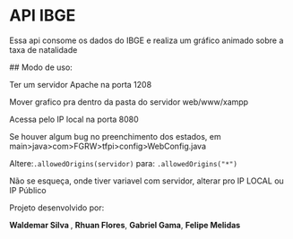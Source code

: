 # API IBGE
<p>Essa api consome os dados do IBGE e realiza um gráfico animado sobre a taxa de natalidade </p>
## Modo de uso:
<p>Ter um servidor Apache na porta 1208</p>
<p>Mover grafico pra dentro da pasta do servidor web/www/xampp</p>
<p>Acessa pelo IP local na porta 8080</p>
<p>Se houver algum bug no preenchimento dos estados, em main>java>com>FGRW>tfpi>config>WebConfig.java</p>
<p>Altere:<code>.allowedOrigins(servidor)</code> para: <code>.allowedOrigins("*")</code></p>
<p>Não se esqueça, onde tiver variavel com servidor, alterar pro IP LOCAL ou IP Público</p>

<p>Projeto desenvolvido por:</p>
<p><b> Waldemar Silva </b>, <b>Rhuan Flores</b>, <b>Gabriel Gama</b>, <b>Felipe Melidas</b></p>

